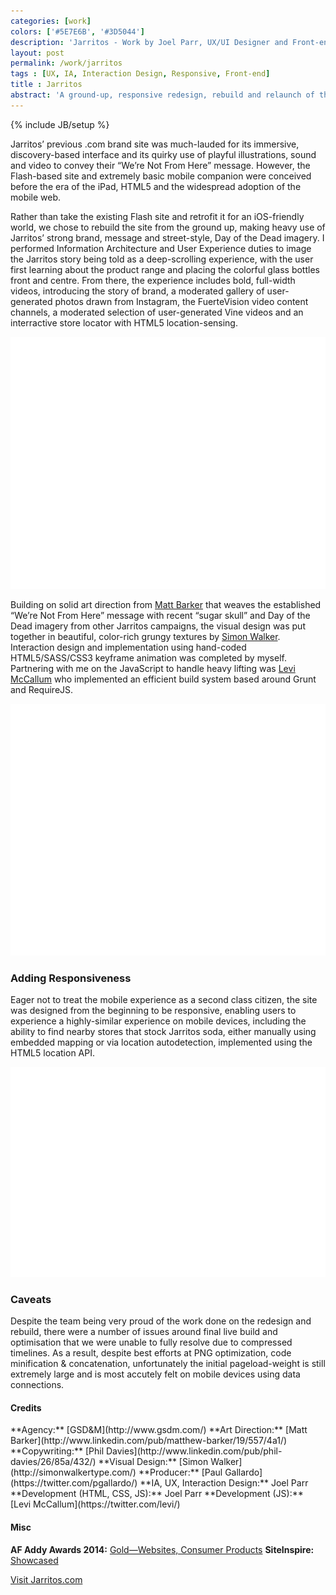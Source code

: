 ```yaml
---
categories: [work]
colors: ['#5E7E6B', '#3D5044']
description: 'Jarritos - Work by Joel Parr, UX/UI Designer and Front-end Developer in Austin, TX.'
layout: post
permalink: /work/jarritos
tags : [UX, IA, Interaction Design, Responsive, Front-end]
title : Jarritos
abstract: 'A ground-up, responsive redesign, rebuild and relaunch of the Jarritos.com website.'
---
```

{% include JB/setup %}

Jarritos’ previous .com brand site was much-lauded for its immersive, discovery-based interface and its quirky use of playful illustrations, sound and video to convey their “We’re Not From Here” message. However, the Flash-based site and extremely basic mobile companion were conceived before the era of the iPad, HTML5 and the widespread adoption of the mobile web.

<div class="multi-col" markdown="1">
Rather than take the existing Flash site and retrofit it for an iOS-friendly world, we chose to rebuild the site from the ground up, making heavy use of Jarritos’ strong brand, message and street-style, Day of the Dead imagery. I performed Information Architecture and User Experience duties to image the Jarritos story being told as a deep-scrolling experience, with the user first learning about the product range and placing the colorful glass bottles front and centre. From there, the experience includes bold, full-width videos, introducing the story of brand, a moderated gallery of user-generated photos drawn from Instagram, the FuerteVision video content channels, a moderated selection of user-generated Vine videos and an interractive store locator with HTML5 location-sensing.
</div>

<img alt="Screenshot of Jarritos.com on large screen" class="ll" 
	src="/assets/img/work/ss-monitor-ph.png" data-src="/assets/img/work/jarritos-ss-monitor.png" />

Building on solid art direction from [Matt Barker](http://www.linkedin.com/pub/matthew-barker/19/557/4a1/) that weaves the established “We’re Not From Here” message with recent “sugar skull” and Day of the Dead imagery from other Jarritos campaigns, the visual design was put together in beautiful, color-rich grungy textures by [Simon Walker](http://simonwalkertype.com/ "Visit Simon Walker’s website"). Interaction design and implementation using hand-coded HTML5/SASS/CSS3 keyframe animation was completed by myself. Partnering with me on the JavaScript to handle heavy lifting was [Levi McCallum](https://twitter.com/levi/) who implemented an efficient build system based around Grunt and RequireJS.

<img alt="Screenshot of Jarritos.com on large screen" class="ll" 
	src="/assets/img/work/ss-monitor-ph.png" data-src="/assets/img/work/jarritos-ss-monitor2.png" />

### Adding Responsiveness

Eager not to treat the mobile experience as a second class citizen, the site was designed from the beginning to be responsive, enabling users to experience a highly-similar experience on mobile devices, including the ability to find nearby stores that stock Jarritos soda, either manually using embedded mapping or via location autodetection, implemented using the HTML5 location API.

<img alt="Screenshot of Jarritos.com on mobile devices" class="ll" 
	src="/assets/img/work/ss-mobile-ph.png" data-src="/assets/img/work/jarritos-ss-mobile.png" />

### Caveats

Despite the team being very proud of the work done on the redesign and rebuild, there were a number of issues around final live build and optimisation that we were unable to fully resolve due to compressed timelines. As a result, despite best efforts at PNG optimization, code minification &amp; concatenation, unfortunately the initial pageload-weight is still extremely large and is most accutely felt on mobile devices using data connections.

#### Credits
<div class="multi-col" markdown="1">
**Agency:** [GSD&amp;M](http://www.gsdm.com/)  
**Art Direction:** [Matt Barker](http://www.linkedin.com/pub/matthew-barker/19/557/4a1/)  
**Copywriting:** [Phil Davies](http://www.linkedin.com/pub/phil-davies/26/85a/432/)  
**Visual Design:** [Simon Walker](http://simonwalkertype.com/)  
**Producer:** [Paul Gallardo](https://twitter.com/pgallardo/)  
**IA, UX, Interaction Design:** Joel Parr  
**Development (HTML, CSS, JS):** Joel Parr  
**Development (JS):** [Levi McCallum](https://twitter.com/levi/)
</div>

#### Misc
**AF Addy Awards 2014:** [Gold—Websites, Consumer Products](http://www.austinaddys.com/)
**SiteInspire:** [Showcased](http://www.siteinspire.com/websites/3836-jarritos)

<a class="cta" href="http://jarritos.com" target="_blank" title="Visit jarritos.com in a new window">
	Visit Jarritos.com</a>
